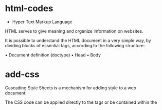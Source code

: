 # html-codes

- Hyper Text Markup Language 

HTML serves to give meaning and organize information on websites.

It is possible to understand the HTML document in a very simple way, by dividing blocks of essential tags, according to the following structure:

• Document definition (doctype)
• Head
• Body

# add-css

Cascading Style Sheets is a mechanism for adding style to a web document.

The CSS code can be applied directly to the tags or be contained within the <style> tags.

It is also possible, instead of placing the formatting inside the document, to create a link to a CSS file containing the styles.

The matching rules for CSS are called selectors, a style definition can be matched with a selector or a comma-separated group of selectors, a selector can match an element by:

- Element of type: element_name {style definition; }
- Type element with class: element_name.class_name {style definition; }
- All elements with the class: .class_name {style definition;}
- The element with the id: #id_of_element {style definition; }
- Group wedding: element_name_01, element_name_02, .class_name {style definition; }

# vercel

- Introduction to Vercel

​Vercel is a cloud platform for static sites and Serverless Functions that fits perfectly with your workflow. It enables developers to host Jamstack websites and web services that deploy instantly, scale automatically, and requires no supervision, all with no configuration.

# php

- Hypertext Preprocessor

PHP is a popular general-purpose scripting language that is especially suited to web development.

Fast, flexible and pragmatic, PHP powers everything from your blog to the most popular websites in the world.

# hyperlink

They allow us to link our documents to any other document (or other resource) we want. We can also link to specific parts of documents and we can make applications available at a simple web address.

Any web content can be converted into a link, so that when clicked (or otherwise activated) it will cause the browser to go to another address (URL).

# wampserver 

WAMP is a set derived from LAMP (L is for Linux). The only difference between them is that WAMP is used for Windows. Meanwhile, LAMP is used for Linux-based operating systems (Ubuntu, for example).

- "W" is for Windows. There is also LAMP (for Linux) and MAMP (for MAC).

- "A" is from Apache. Apache is a server software responsible for hosting web pages. When you make a request to access a page, Apache guarantees that same access in addition to HTTP and shows the page you want to see.

- "M" is for MySQL. The function of MySQL is to be your server's database management system. It stores all relevant information about your project, such as website content, user profiles, etc.

- "P" is from PHP. It is a programming language used to develop WordPress. It acts as a kind of "glue" for the entire software package. PHP runs in conjunction with Apache and communicates with MySQL.

- SQL database service

- Directory provided by the HTTP server and for saving files from your website.

# localhost

Localhost refers to the location of the system being used ie the user's computer or "home".

It is a loopback device that is assigned IP address 127.0.0.1 in IPv4, or :: 1 in IPv6, and can be used by TCP / IP applications to test communication with themselves.

# SQL 

- structured query language

Structured query language is the standard language of so-called Relational Databases, which in turn are databases structured in the form of columns and rows, also called tuples, with their data stored in tables.

Relational databases are currently the dominant solution in the market, in the same way that SQL is the standard language of this platform. It is a powerful, set-oriented technology and is the basis for manipulating relational data.

1. DML: Data Manipulation Language
2. DDL: Data Definition Language
3. DCL: Data Control Language
4. DTL: Data Transaction Language

# javascript

JavaScript is a structured interpreted programming language, high-level scripting with weak dynamic typing and multiparadigm. Along with HTML and CSS, JavaScript is one of the three main technologies on the World Wide Web.

JS is code aggregated on a page or an external .js file that is inserted into a domain through a file upload. JS is a language created to serve the user, which means that its script is downloaded on the visitors' machine and processed there.

JS is a programming language used mainly on web pages. With JS, you can display messages and other interesting information, make checks or dynamically change the visual presentation of pages, depending on the behavior you want your page (or application) to have.

